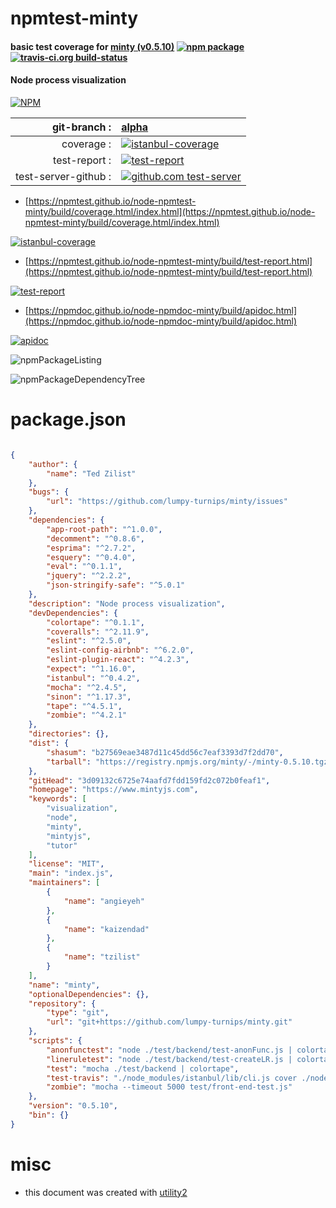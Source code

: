 # npmtest-minty

#### basic test coverage for  [minty (v0.5.10)](https://www.mintyjs.com)  [![npm package](https://img.shields.io/npm/v/npmtest-minty.svg?style=flat-square)](https://www.npmjs.org/package/npmtest-minty) [![travis-ci.org build-status](https://api.travis-ci.org/npmtest/node-npmtest-minty.svg)](https://travis-ci.org/npmtest/node-npmtest-minty)

#### Node process visualization

[![NPM](https://nodei.co/npm/minty.png?downloads=true&downloadRank=true&stars=true)](https://www.npmjs.com/package/minty)

| git-branch : | [alpha](https://github.com/npmtest/node-npmtest-minty/tree/alpha)|
|--:|:--|
| coverage : | [![istanbul-coverage](https://npmtest.github.io/node-npmtest-minty/build/coverage.badge.svg)](https://npmtest.github.io/node-npmtest-minty/build/coverage.html/index.html)|
| test-report : | [![test-report](https://npmtest.github.io/node-npmtest-minty/build/test-report.badge.svg)](https://npmtest.github.io/node-npmtest-minty/build/test-report.html)|
| test-server-github : | [![github.com test-server](https://npmtest.github.io/node-npmtest-minty/GitHub-Mark-32px.png)](https://npmtest.github.io/node-npmtest-minty/build/app/index.html) | | build-artifacts : | [![build-artifacts](https://npmtest.github.io/node-npmtest-minty/glyphicons_144_folder_open.png)](https://github.com/npmtest/node-npmtest-minty/tree/gh-pages/build)|

- [https://npmtest.github.io/node-npmtest-minty/build/coverage.html/index.html](https://npmtest.github.io/node-npmtest-minty/build/coverage.html/index.html)

[![istanbul-coverage](https://npmtest.github.io/node-npmtest-minty/build/screenCapture.buildCi.browser.%252Ftmp%252Fbuild%252Fcoverage.lib.html.png)](https://npmtest.github.io/node-npmtest-minty/build/coverage.html/index.html)

- [https://npmtest.github.io/node-npmtest-minty/build/test-report.html](https://npmtest.github.io/node-npmtest-minty/build/test-report.html)

[![test-report](https://npmtest.github.io/node-npmtest-minty/build/screenCapture.buildCi.browser.%252Ftmp%252Fbuild%252Ftest-report.html.png)](https://npmtest.github.io/node-npmtest-minty/build/test-report.html)

- [https://npmdoc.github.io/node-npmdoc-minty/build/apidoc.html](https://npmdoc.github.io/node-npmdoc-minty/build/apidoc.html)

[![apidoc](https://npmdoc.github.io/node-npmdoc-minty/build/screenCapture.buildCi.browser.%252Ftmp%252Fbuild%252Fapidoc.html.png)](https://npmdoc.github.io/node-npmdoc-minty/build/apidoc.html)

![npmPackageListing](https://npmtest.github.io/node-npmtest-minty/build/screenCapture.npmPackageListing.svg)

![npmPackageDependencyTree](https://npmtest.github.io/node-npmtest-minty/build/screenCapture.npmPackageDependencyTree.svg)



# package.json

```json

{
    "author": {
        "name": "Ted Zilist"
    },
    "bugs": {
        "url": "https://github.com/lumpy-turnips/minty/issues"
    },
    "dependencies": {
        "app-root-path": "^1.0.0",
        "decomment": "^0.8.6",
        "esprima": "^2.7.2",
        "esquery": "^0.4.0",
        "eval": "^0.1.1",
        "jquery": "^2.2.2",
        "json-stringify-safe": "^5.0.1"
    },
    "description": "Node process visualization",
    "devDependencies": {
        "colortape": "^0.1.1",
        "coveralls": "^2.11.9",
        "eslint": "^2.5.0",
        "eslint-config-airbnb": "^6.2.0",
        "eslint-plugin-react": "^4.2.3",
        "expect": "^1.16.0",
        "istanbul": "^0.4.2",
        "mocha": "^2.4.5",
        "sinon": "^1.17.3",
        "tape": "^4.5.1",
        "zombie": "^4.2.1"
    },
    "directories": {},
    "dist": {
        "shasum": "b27569eae3487d11c45dd56c7eaf3393d7f2dd70",
        "tarball": "https://registry.npmjs.org/minty/-/minty-0.5.10.tgz"
    },
    "gitHead": "3d09132c6725e74aafd7fdd159fd2c072b0feaf1",
    "homepage": "https://www.mintyjs.com",
    "keywords": [
        "visualization",
        "node",
        "minty",
        "mintyjs",
        "tutor"
    ],
    "license": "MIT",
    "main": "index.js",
    "maintainers": [
        {
            "name": "angieyeh"
        },
        {
            "name": "kaizendad"
        },
        {
            "name": "tzilist"
        }
    ],
    "name": "minty",
    "optionalDependencies": {},
    "repository": {
        "type": "git",
        "url": "git+https://github.com/lumpy-turnips/minty.git"
    },
    "scripts": {
        "anonfunctest": "node ./test/backend/test-anonFunc.js | colortape",
        "lineruletest": "node ./test/backend/test-createLR.js | colortape",
        "test": "mocha ./test/backend | colortape",
        "test-travis": "./node_modules/istanbul/lib/cli.js cover ./node_modules/mocha/bin/_mocha -- -R spec ./test/backend",
        "zombie": "mocha --timeout 5000 test/front-end-test.js"
    },
    "version": "0.5.10",
    "bin": {}
}
```



# misc
- this document was created with [utility2](https://github.com/kaizhu256/node-utility2)
